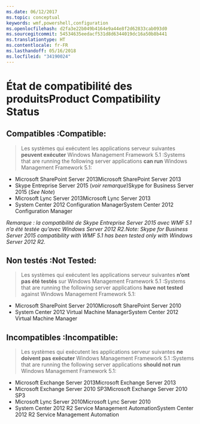 ```yaml
---
ms.date: 06/12/2017
ms.topic: conceptual
keywords: wmf,powershell,configuration
ms.openlocfilehash: d2fa3e22b049b4164e9a44e8f2d62833cab093d0
ms.sourcegitcommit: 54534635eedacf531d8d6344019dc16a50b8b441
ms.translationtype: HT
ms.contentlocale: fr-FR
ms.lasthandoff: 05/16/2018
ms.locfileid: "34190024"
---
```

# <a name="product-compatibility-status"></a><span data-ttu-id="ef6e7-102">État de compatibilité des produits</span><span class="sxs-lookup"><span data-stu-id="ef6e7-102">Product Compatibility Status</span></span>

## <a name="compatible"></a><span data-ttu-id="ef6e7-103">Compatibles :</span><span class="sxs-lookup"><span data-stu-id="ef6e7-103">Compatible:</span></span>
> <span data-ttu-id="ef6e7-104">Les systèmes qui exécutent les applications serveur suivantes **peuvent exécuter** Windows Management Framework 5.1 :</span><span class="sxs-lookup"><span data-stu-id="ef6e7-104">Systems that are running the following server applications **can run** Windows Management Framework 5.1:</span></span>

- <span data-ttu-id="ef6e7-105">Microsoft SharePoint Server 2013</span><span class="sxs-lookup"><span data-stu-id="ef6e7-105">Microsoft SharePoint Server 2013</span></span>
- <span data-ttu-id="ef6e7-106">Skype Entreprise Server 2015 (_voir remarque_)</span><span class="sxs-lookup"><span data-stu-id="ef6e7-106">Skype for Business Server 2015 (_See Note_)</span></span>
- <span data-ttu-id="ef6e7-107">Microsoft Lync Server 2013</span><span class="sxs-lookup"><span data-stu-id="ef6e7-107">Microsoft Lync Server 2013</span></span>
- <span data-ttu-id="ef6e7-108">System Center 2012 Configuration Manager</span><span class="sxs-lookup"><span data-stu-id="ef6e7-108">System Center 2012 Configuration Manager</span></span>

<span data-ttu-id="ef6e7-109">_Remarque : la compatibilité de Skype Entreprise Server 2015 avec WMF 5.1 n’a été testée qu’avec Windows Server 2012 R2._</span><span class="sxs-lookup"><span data-stu-id="ef6e7-109">_Note: Skype for Business Server 2015 compatibility with WMF 5.1 has been tested only with Windows Server 2012 R2._</span></span>

## <a name="not-tested"></a><span data-ttu-id="ef6e7-110">Non testés :</span><span class="sxs-lookup"><span data-stu-id="ef6e7-110">Not Tested:</span></span>
> <span data-ttu-id="ef6e7-111">Les systèmes qui exécutent les applications serveur suivantes **n’ont pas été testés** sur Windows Management Framework 5.1 :</span><span class="sxs-lookup"><span data-stu-id="ef6e7-111">Systems that are running the following server applications **have not tested** against Windows Management Framework 5.1:</span></span>

- <span data-ttu-id="ef6e7-112">Microsoft SharePoint Server 2010</span><span class="sxs-lookup"><span data-stu-id="ef6e7-112">Microsoft SharePoint Server 2010</span></span>
- <span data-ttu-id="ef6e7-113">System Center 2012 Virtual Machine Manager</span><span class="sxs-lookup"><span data-stu-id="ef6e7-113">System Center 2012 Virtual Machine Manager</span></span>

## <a name="incompatible"></a><span data-ttu-id="ef6e7-114">Incompatibles :</span><span class="sxs-lookup"><span data-stu-id="ef6e7-114">Incompatible:</span></span>
> <span data-ttu-id="ef6e7-115">Les systèmes qui exécutent les applications serveur suivantes **ne doivent pas exécuter** Windows Management Framework 5.1 :</span><span class="sxs-lookup"><span data-stu-id="ef6e7-115">Systems that are running the following server applications **should not run** Windows Management Framework 5.1:</span></span>

- <span data-ttu-id="ef6e7-116">Microsoft Exchange Server 2013</span><span class="sxs-lookup"><span data-stu-id="ef6e7-116">Microsoft Exchange Server 2013</span></span>
- <span data-ttu-id="ef6e7-117">Microsoft Exchange Server 2010 SP3</span><span class="sxs-lookup"><span data-stu-id="ef6e7-117">Microsoft Exchange Server 2010 SP3</span></span>
- <span data-ttu-id="ef6e7-118">Microsoft Lync Server 2010</span><span class="sxs-lookup"><span data-stu-id="ef6e7-118">Microsoft Lync Server 2010</span></span>
- <span data-ttu-id="ef6e7-119">System Center 2012 R2 Service Management Automation</span><span class="sxs-lookup"><span data-stu-id="ef6e7-119">System Center 2012 R2 Service Management Automation</span></span>
